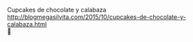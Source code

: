 Cupcakes de chocolate y calabaza	http://blogmegasilvita.com/2015/10/cupcakes-de-chocolate-y-calabaza.html	
਍
